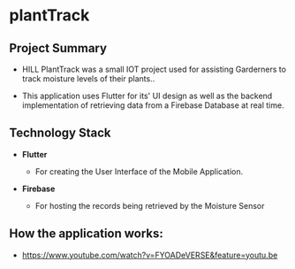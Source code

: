 # plantTrack

## Project Summary

- HILL PlantTrack was a small IOT project used for assisting Garderners to track moisture levels of their plants..

- This application uses Flutter for its' UI design as well as the backend implementation of retrieving
data from a Firebase Database at real time.

## Technology Stack
- **Flutter**
  - For creating the User Interface of the Mobile Application.
  
- **Firebase**
  - For hosting the records being retrieved by the Moisture Sensor
  
## How the application works:
- https://www.youtube.com/watch?v=FYOADeVERSE&feature=youtu.be
